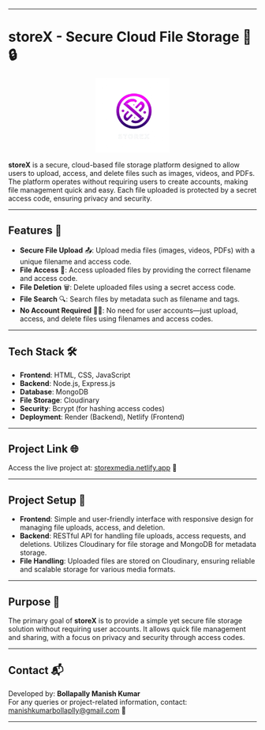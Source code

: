 
---

# storeX - Secure Cloud File Storage 🚀🔒

<p align="center">
  <img src="https://raw.githubusercontent.com/Bollapally-Manish-Kumar/storeX/master/frontend/img/favicon.png" width="150px" height="150px" />
</p>


**storeX** is a secure, cloud-based file storage platform designed to allow users to upload, access, and delete files such as images, videos, and PDFs. The platform operates without requiring users to create accounts, making file management quick and easy. Each file uploaded is protected by a secret access code, ensuring privacy and security.

---

## Features 🌟

- **Secure File Upload** 📤: Upload media files (images, videos, PDFs) with a unique filename and access code.
- **File Access** 🔑: Access uploaded files by providing the correct filename and access code.
- **File Deletion** 🗑️: Delete uploaded files using a secret access code.
- **File Search** 🔍: Search files by metadata such as filename and tags.
- **No Account Required** 🙅‍♂️: No need for user accounts—just upload, access, and delete files using filenames and access codes.

---

## Tech Stack 🛠️

- **Frontend**: HTML, CSS, JavaScript
- **Backend**: Node.js, Express.js
- **Database**: MongoDB
- **File Storage**: Cloudinary
- **Security**: Bcrypt (for hashing access codes)
- **Deployment**: Render (Backend), Netlify (Frontend)

---

## Project Link 🌐

Access the live project at: [storexmedia.netlify.app](https://storexmedia.netlify.app) 🎉

---

## Project Setup 📝

- **Frontend**: Simple and user-friendly interface with responsive design for managing file uploads, access, and deletion.
- **Backend**: RESTful API for handling file uploads, access requests, and deletions. Utilizes Cloudinary for file storage and MongoDB for metadata storage.
- **File Handling**: Uploaded files are stored on Cloudinary, ensuring reliable and scalable storage for various media formats.

---

## Purpose 🎯

The primary goal of **storeX** is to provide a simple yet secure file storage solution without requiring user accounts. It allows quick file management and sharing, with a focus on privacy and security through access codes.

---

## Contact 📬

Developed by: **Bollapally Manish Kumar**  
For any queries or project-related information, contact: [manishkumarbollaplly@gmail.com](mailto:manishkumarbollaplly@gmail.com) 📧

---


